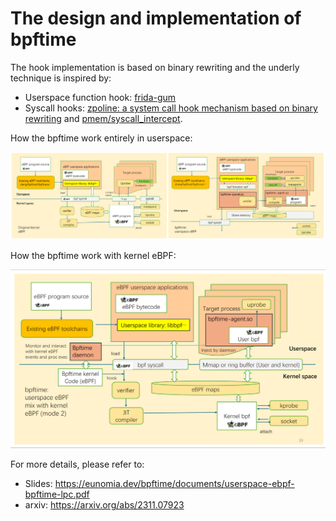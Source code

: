 # The design and implementation of bpftime

The hook implementation is based on binary rewriting and the underly technique is inspired by:

- Userspace function hook: [frida-gum](https://github.com/frida/frida-gum)
- Syscall hooks: [zpoline: a system call hook mechanism based on binary rewriting](https://www.usenix.org/conference/atc23/presentation/yasukata) and [pmem/syscall_intercept](https://github.com/pmem/syscall_intercept).

How the bpftime work entirely in userspace:

![How it works](bpftime.png)

How the bpftime work with kernel eBPF:

![How it works with kernel eBPF](bpftime-kernel.png)

For more details, please refer to:

- Slides: <https://eunomia.dev/bpftime/documents/userspace-ebpf-bpftime-lpc.pdf>
- arxiv: <https://arxiv.org/abs/2311.07923>
